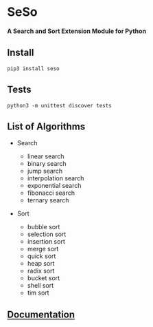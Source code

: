 # SeSo
**A Search and Sort Extension Module for Python**

## Install

```pip3 install seso```

## Tests

```python3 -m unittest discover tests```

## List of Algorithms

- Search
    - linear search
    - binary search
    - jump search
    - interpolation search
    - exponential search
    - fibonacci search
    - ternary search

- Sort
    - bubble sort
    - selection sort
    - insertion sort
    - merge sort
    - quick sort
    - heap sort
    - radix sort
    - bucket sort
    - shell sort
    - tim sort

## [Documentation](https://github.com/AjithRamachandran/seso/tree/main/docs)

<br />
